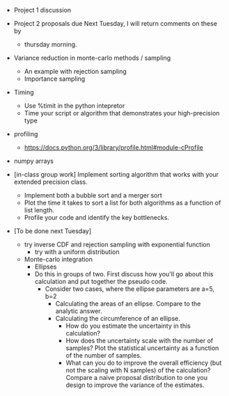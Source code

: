 * Project 1 discussion
* Project 2 proposals due Next Tuesday, I will return comments on these by
    * thursday morning.
* Variance reduction in monte-carlo methods / sampling
    * An example with rejection sampling
    * Importance sampling
* Timing
   * Use %timit in the python intepretor
   * Time your script or algorithm that demonstrates your high-precision type
* profiling
   * https://docs.python.org/3/library/profile.html#module-cProfile
* numpy arrays
* [in-class group work]
    Implement sorting algorithm that works with your extended precision class.
    * Implement both a bubble sort and a merger sort
    * Plot the time it takes to sort a list for both algorithms as a function of list length.
    * Profile your code and identify the key bottlenecks.

* [To be done next Tuesday]
   * try inverse CDF and rejection sampling with exponential function 
     * try with a uniform distribution
   * Monte-carlo integration
     * Ellipses
     * Do this in groups of two. First discuss how you'll go about this calculation
       and put together the pseudo code.
        * Consider two cases, where the ellipse parameters are a=5, b=2
            * Calculating the areas of an ellipse. Compare to the analytic
              answer.
            * Calculating the circumference of an ellipse.
                * How do you estimate the uncertainty in this calculation?
                * How does the uncertainty scale with the number of samples?
                  Plot the statistical uncertainty as a function of the number of
                  samples.
                * What can you do to improve the overall efficiency (but not
                  the scaling with N samples) of the calculation? Compare a 
                  naive proposal distribution to one you design to improve
                  the variance of the estimates.
            

